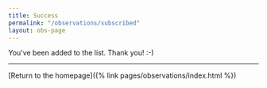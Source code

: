 ```yaml
---
title: Success
permalink: "/observations/subscribed"
layout: obs-page
---
```


You’ve been added to the list. Thank you! :-)

***

[Return to the homepage]({% link pages/observations/index.html %})
